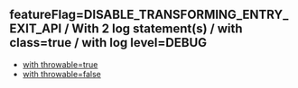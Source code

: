 ## featureFlag=DISABLE_TRANSFORMING_ENTRY_EXIT_API / With 2 log statement(s) / with class=true / with log level=DEBUG

* [with throwable=true](throwable-true/index.md)
* [with throwable=false](throwable-false/index.md)


